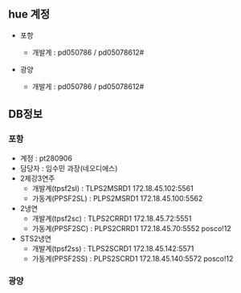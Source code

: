 ## hue 계정
- 포항
    - 개발계 : pd050786 / pd05078612#

- 광양
    - 개발게 : pd050786 / pd05078612#

## DB정보

### 포항
- 계정 : pt280906 
- 담당자 : 임수민 과장(네오디에스)
- 2제강3연주
    - 개발계(tpsf2sl) : TLPS2MSRD1	172.18.45.102:5561
    - 가동계(PPSF2SL) : PLPS2MSRD1	172.18.45.100:5562
- 2냉연
    - 개발계(tpsf2sc) : TLPS2CRRD1	172.18.45.72:5551
    - 가동계(PPSF2SC) : PLPS2CRRD1	172.18.45.70:5552 posco!12
- STS2냉연
    - 개발계(tpsf2ss) : TLPS2SCRD1	172.18.45.142:5571
    - 가동계(PPSF2SS) : PLPS2SCRD1	172.18.45.140:5572 posco!12

### 광양